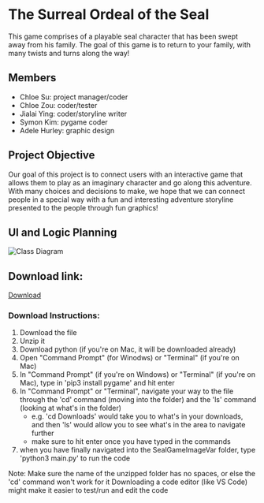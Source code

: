 # The Surreal Ordeal of the Seal

This game comprises of a playable seal character that has been swept away from his family. The goal of this game is to return to your family, with many twists and turns along the way!

## Members
* Chloe Su: project manager/coder
* Chloe Zou: coder/tester
* Jialai Ying: coder/storyline writer
* Symon Kim: pygame coder
* Adele Hurley: graphic design


## Project Objective
Our goal of this project is to connect users with an interactive game that allows them to play as an imaginary character and go along this adventure. With many choices and decisions to make, we hope that we can connect people in a special way with a fun and interesting adventure storyline presented to the people through fun graphics!
## UI and Logic Planning
![Class Diagram](https://github.com/akiaxin/creativename/blob/main/images/classdiagram(CS).png)

## Download link:
[Download](https://github.com/akiaxin/creativename/raw/main/src/SealGameImageVar.zip)
### Download Instructions:
1. Download the file
2. Unzip it
3. Download python (if you're on Mac, it will be downloaded already)
4. Open "Command Prompt" (for Winodws) or "Terminal" (if you're on Mac)
5. In "Command Prompt" (if you're on Windows) or "Terminal" (if you're on Mac), type in 'pip3 install pygame' and hit enter
6. In "Command Prompt" or "Terminal", navigate your way to the file through the 'cd' command (moving into the folder) and the 'ls' command (looking at what's in the folder)
   - e.g. 'cd Downloads' would take you to what's in your downloads, and then 'ls' would allow you to see what's in the area to navigate further
   - make sure to hit enter once you have typed in the commands
7. when you have finally navigated into the SealGameImageVar folder, type 'python3 main.py' to run the code

Note: Make sure the name of the unzipped folder has no spaces, or else the 'cd' command won't work for it
Downloading a code editor (like VS Code) might make it easier to test/run and edit the code
